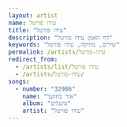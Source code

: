 ```yaml
---
layout: artist
name: עידו פורטל
title: "עידו פורטל"
description: "דף האמן עידו פורטל"
keywords: "שירים, מוזיקה, עידו פורטל"
permalink: /artists/עידו-פורטל
redirect_from:
  - /artists/list/עידו פורטל
  - /artists/עידו-פורטל/
songs:
  - number: "32986"
    name: "אור בחושך"
    album: "סינגלים"
    artist: "עידו פורטל"
---
```

